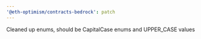 ```yaml
---
'@eth-optimism/contracts-bedrock': patch
---
```


Cleaned up enums, should be CapitalCase enums and UPPER_CASE values
